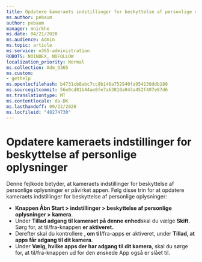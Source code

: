 ```yaml
---
title: Opdatere kameraets indstillinger for beskyttelse af personlige oplysninger
ms.author: pebaum
author: pebaum
manager: mnirkhe
ms.date: 04/21/2020
ms.audience: Admin
ms.topic: article
ms.service: o365-administration
ROBOTS: NOINDEX, NOFOLLOW
localization_priority: Normal
ms.collection: Adm_O365
ms.custom:
- gethelp
ms.openlocfilehash: b4731cb8abc7cc8b146a752940fa954138ddb188
ms.sourcegitcommit: 56e0cd81b44ae8fe7a63810a043a452f407e87d6
ms.translationtype: MT
ms.contentlocale: da-DK
ms.lasthandoff: 09/22/2020
ms.locfileid: "48274730"
---
```

# <a name="update-your-cameras-privacy-settings"></a>Opdatere kameraets indstillinger for beskyttelse af personlige oplysninger

Denne fejlkode betyder, at kameraets indstillinger for beskyttelse af personlige oplysninger er påvirket appen. Følg disse trin for at opdatere kameraets indstillinger for beskyttelse af personlige oplysninger:

- **Knappen Åbn Start > indstillinger > beskyttelse af personlige oplysninger > kamera**.
- Under **Tillad adgang til kameraet på denne enhed**skal du vælge **Skift**. Sørg for, at til/fra-knappen **er aktiveret.**
- Derefter skal du kontrollere **, om til**/fra-apps er aktiveret, under **Tillad, at apps får adgang til dit kamera**.
- Under **Vælg, hvilke apps der har adgang til dit kamera**, skal du sørge for, at til/fra-knappen ud for den ønskede App også er slået til.
